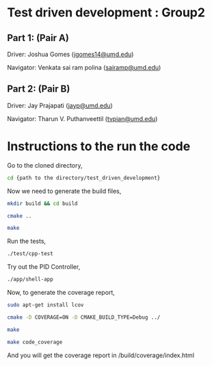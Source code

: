 # Test driven development : Group2

## Part 1: (Pair A)

Driver: Joshua Gomes (jgomes14@umd.edu) 

Navigator: Venkata sai ram polina (sairamp@umd.edu)

## Part 2: (Pair B)

Driver: Jay Prajapati (jayp@umd.edu) 

Navigator: Tharun V. Puthanveettil (tvpian@umd.edu)


# Instructions to the run the code

Go to the cloned directory,
```sh
cd {path to the directory/test_driven_development}
```

Now we need to generate the build files,
```sh
mkdir build && cd build
```
```sh
cmake ..
```
```sh
make
```
Run the tests,
```sh
./test/cpp-test
```
Try out the PID Controller,
```sh
./app/shell-app
```
Now, to generate the coverage report,
```sh
sudo apt-get install lcov
```
```sh
cmake -D COVERAGE=ON -D CMAKE_BUILD_TYPE=Debug ../
```
```sh
make
```
```sh
make code_coverage
```
And you will get the coverage report in /build/coverage/index.html
